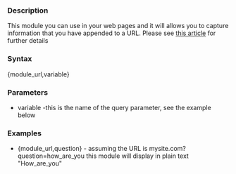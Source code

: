 <div class="description">
<h3 class="skiptoc">Description</h3>
<p>This module you can use in your web pages and it will allows you to capture information that you have appended to a URL. Please see <a href="http://kb.worldsecuresystems.com/145/bc_1455.html">this article</a> for further details</p>
</div>
<div id="syntax">
<h3>Syntax</h3>
<p>{<span>module_url,variable</span>}</p>
</div>
<div id="parameters">
<h3>Parameters</h3>
<ul>
    <li>variable -this is the name of the query parameter, see the example below</li>
</ul>
</div>
<div id="Examples">
<h3>Examples</h3>
<ul>
    <li>{<span>module_url,question</span>} - assuming the URL is mysite.com?question=how_are_you this module will display in plain text "How_are_you"</li>
</ul>
</div>
